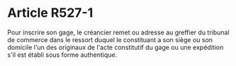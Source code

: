 # Article R527-1

Pour inscrire son gage, le créancier remet ou adresse au greffier du tribunal de commerce dans le ressort duquel le constituant a son siège ou son domicile l'un des originaux de l'acte constitutif du gage ou une expédition s'il est établi sous forme authentique.